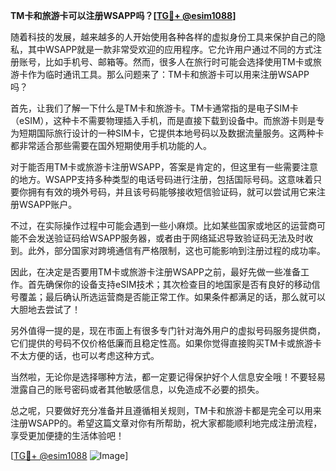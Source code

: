 **TM卡和旅游卡可以注册WSAPP吗？[[TG💪+ @esim1088](https://t.me/s/esim1088)]**

随着科技的发展，越来越多的人开始使用各种各样的虚拟身份工具来保护自己的隐私，其中WSAPP就是一款非常受欢迎的应用程序。它允许用户通过不同的方式注册账号，比如手机号、邮箱等。然而，很多人在旅行时可能会选择使用TM卡或旅游卡作为临时通讯工具。那么问题来了：TM卡和旅游卡可以用来注册WSAPP吗？

首先，让我们了解一下什么是TM卡和旅游卡。TM卡通常指的是电子SIM卡（eSIM），这种卡不需要物理插入手机，而是直接下载到设备中。而旅游卡则是专为短期国际旅行设计的一种SIM卡，它提供本地号码以及数据流量服务。这两种卡都非常适合那些需要在国外短期使用手机功能的人。

对于能否用TM卡或旅游卡注册WSAPP，答案是肯定的，但这里有一些需要注意的地方。WSAPP支持多种类型的电话号码进行注册，包括国际号码。这意味着只要你拥有有效的境外号码，并且该号码能够接收短信验证码，就可以尝试用它来注册WSAPP账户。

不过，在实际操作过程中可能会遇到一些小麻烦。比如某些国家或地区的运营商可能不会发送验证码给WSAPP服务器，或者由于网络延迟导致验证码无法及时收到。此外，部分国家对跨境通信有严格限制，这也可能影响到注册过程的成功率。

因此，在决定是否要用TM卡或旅游卡注册WSAPP之前，最好先做一些准备工作。首先确保你的设备支持eSIM技术；其次检查目的地国家是否有良好的移动信号覆盖；最后确认所选运营商是否能正常工作。如果条件都满足的话，那么就可以大胆地去尝试了！

另外值得一提的是，现在市面上有很多专门针对海外用户的虚拟号码服务提供商，它们提供的号码不仅价格低廉而且稳定性高。如果你觉得直接购买TM卡或旅游卡不太方便的话，也可以考虑这种方式。

当然啦，无论你是选择哪种方法，都一定要记得保护好个人信息安全哦！不要轻易泄露自己的账号密码或者其他敏感信息，以免造成不必要的损失。

总之呢，只要做好充分准备并且遵循相关规则，TM卡和旅游卡都是完全可以用来注册WSAPP的。希望这篇文章对你有所帮助，祝大家都能顺利地完成注册流程，享受更加便捷的生活体验吧！

[[TG💪+ @esim1088](https://t.me/s/esim1088) ![Image](https://i.postimg.cc/4NQfJmqS/Snipaste-2025-05-13-00-14-12.png)]